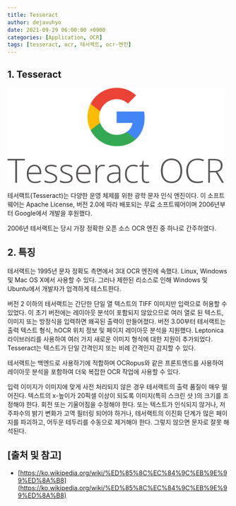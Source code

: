 ```yaml
---
title: Tesseract
author: dejavuhyo
date: 2021-09-29 06:00:00 +0900
categories: [Application, OCR]
tags: [tesseract, ocr, 테서랙트, ocr-엔진]
---
```


## 1. Tesseract

![tesseract](/assets/img/2021-09-29-tesseract/tesseract.png)

테서랙트(Tesseract)는 다양한 운영 체제를 위한 광학 문자 인식 엔진이다. 이 소프트웨어는 Apache License, 버전 2.0에 따라 배포되는 무료 소프트웨어이며 2006년부터 Google에서 개발을 후원했다.

2006년 테서랙트는 당시 가장 정확한 오픈 소스 OCR 엔진 중 하나로 간주하였다.

## 2. 특징
테서랙트는 1995년 문자 정확도 측면에서 3대 OCR 엔진에 속했다. Linux, Windows 및 Mac OS X에서 사용할 수 있다. 그러나 제한된 리소스로 인해 Windows 및 Ubuntu에서 개발자가 엄격하게 테스트한다.

버전 2 이하의 테서랙트는 간단한 단일 열 텍스트의 TIFF 이미지만 입력으로 허용할 수 있었다. 이 초기 버전에는 레이아웃 분석이 포함되지 않았으므로 여러 열로 된 텍스트, 이미지 또는 방정식을 입력하면 왜곡된 출력이 만들어졌다. 버전 3.00부터 테서랙트는 출력 텍스트 형식, hOCR 위치 정보 및 페이지 레이아웃 분석을 지원했다. Leptonica 라이브러리를 사용하여 여러 가지 새로운 이미지 형식에 대한 지원이 추가되었다. Tesseract는 텍스트가 단일 간격인지 또는 비례 간격인지 감지할 수 있다.

테서랙트는 백엔드로 사용하기에 적합하며 OCRopus와 같은 프론트엔드를 사용하여 레이아웃 분석을 포함하여 더욱 복잡한 OCR 작업에 사용할 수 있다.

입력 이미지가 이미지에 맞게 사전 처리되지 않은 경우 테서랙트의 출력 품질이 매우 떨어진다. 텍스트의 x-높이가 20픽셀 이상이 되도록 이미지(특히 스크린 샷 )의 크기를 조정해야 한다. 회전 또는 기울어짐을 수정해야 한다. 또는 텍스트가 인식되지 않거나, 저주파수의 밝기 변화가 고역 필터링 되어야 하거나, 테서랙트의 이진화 단계가 많은 페이지를 파괴하고, 어두운 테두리를 수동으로 제거해야 한다. 그렇지 않으면 문자로 잘못 해석된다.

## [출처 및 참고]
* [https://ko.wikipedia.org/wiki/%ED%85%8C%EC%84%9C%EB%9E%99%ED%8A%B8](https://ko.wikipedia.org/wiki/%ED%85%8C%EC%84%9C%EB%9E%99%ED%8A%B8)
